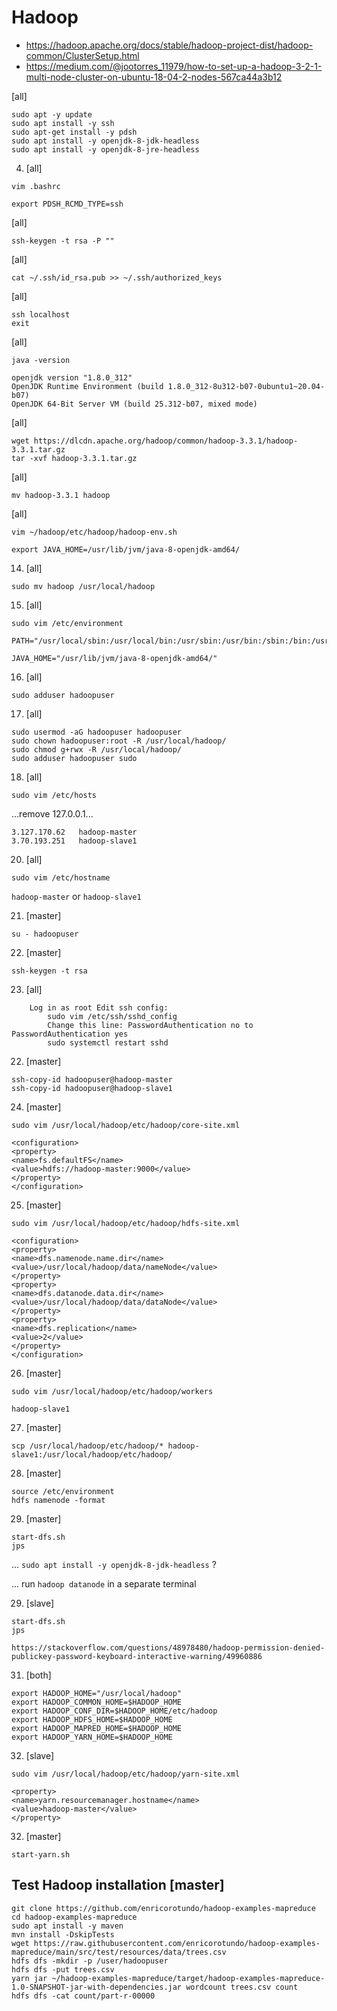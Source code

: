 

# Hadoop 

* https://hadoop.apache.org/docs/stable/hadoop-project-dist/hadoop-common/ClusterSetup.html
* https://medium.com/@jootorres_11979/how-to-set-up-a-hadoop-3-2-1-multi-node-cluster-on-ubuntu-18-04-2-nodes-567ca44a3b12



[all]
```
sudo apt -y update
sudo apt install -y ssh
sudo apt-get install -y pdsh
sudo apt install -y openjdk-8-jdk-headless
sudo apt install -y openjdk-8-jre-headless
```

4) [all]
```
vim .bashrc
```

`export PDSH_RCMD_TYPE=ssh`

[all]
```
ssh-keygen -t rsa -P ""
```

[all]
```
cat ~/.ssh/id_rsa.pub >> ~/.ssh/authorized_keys
```

[all]
```
ssh localhost
exit
```

[all]
```
java -version

openjdk version "1.8.0_312"
OpenJDK Runtime Environment (build 1.8.0_312-8u312-b07-0ubuntu1~20.04-b07)
OpenJDK 64-Bit Server VM (build 25.312-b07, mixed mode)
```

[all]
```
wget https://dlcdn.apache.org/hadoop/common/hadoop-3.3.1/hadoop-3.3.1.tar.gz
tar -xvf hadoop-3.3.1.tar.gz
```

[all]
```
mv hadoop-3.3.1 hadoop
```

[all]
```
vim ~/hadoop/etc/hadoop/hadoop-env.sh
```

`export JAVA_HOME=/usr/lib/jvm/java-8-openjdk-amd64/`

14) [all]
```
sudo mv hadoop /usr/local/hadoop
```

15) [all]
```
sudo vim /etc/environment
```

```
PATH="/usr/local/sbin:/usr/local/bin:/usr/sbin:/usr/bin:/sbin:/bin:/usr/games:/usr/local/games:/snap/bin:/usr/local/hadoop/bin:/usr/local/hadoop/sbin"

JAVA_HOME="/usr/lib/jvm/java-8-openjdk-amd64/"
```

16) [all]
```
sudo adduser hadoopuser
```

17) [all]
```
sudo usermod -aG hadoopuser hadoopuser
sudo chown hadoopuser:root -R /usr/local/hadoop/
sudo chmod g+rwx -R /usr/local/hadoop/
sudo adduser hadoopuser sudo
```

18) [all]
```
sudo vim /etc/hosts
```

...remove 127.0.0.1...

```
3.127.170.62   hadoop-master
3.70.193.251   hadoop-slave1
```

20) [all]
```
sudo vim /etc/hostname
```

`hadoop-master` or `hadoop-slave1`


21) [master]
```
su - hadoopuser
```

22) [master]
```
ssh-keygen -t rsa
```

23) [all]
```
    Log in as root Edit ssh config: 
        sudo vim /etc/ssh/sshd_config 
        Change this line: PasswordAuthentication no to PasswordAuthentication yes 
        sudo systemctl restart sshd
```

22) [master]
```
ssh-copy-id hadoopuser@hadoop-master
ssh-copy-id hadoopuser@hadoop-slave1
```


24) [master]
```
sudo vim /usr/local/hadoop/etc/hadoop/core-site.xml
```

```
<configuration>
<property>
<name>fs.defaultFS</name>
<value>hdfs://hadoop-master:9000</value>
</property>
</configuration>
```

25) [master]
```
sudo vim /usr/local/hadoop/etc/hadoop/hdfs-site.xml
```

```
<configuration>
<property>
<name>dfs.namenode.name.dir</name><value>/usr/local/hadoop/data/nameNode</value>
</property>
<property>
<name>dfs.datanode.data.dir</name><value>/usr/local/hadoop/data/dataNode</value>
</property>
<property>
<name>dfs.replication</name>
<value>2</value>
</property>
</configuration>
```

26) [master]
```
sudo vim /usr/local/hadoop/etc/hadoop/workers
```

`hadoop-slave1`

27) [master]
```
scp /usr/local/hadoop/etc/hadoop/* hadoop-slave1:/usr/local/hadoop/etc/hadoop/
```

28) [master]
```
source /etc/environment
hdfs namenode -format
```

29) [master]
```
start-dfs.sh
jps
```

... `sudo apt install -y openjdk-8-jdk-headless` ?

... run `hadoop datanode` in a separate terminal

29) [slave]
```
start-dfs.sh
jps
```

    https://stackoverflow.com/questions/48978480/hadoop-permission-denied-publickey-password-keyboard-interactive-warning/49960886

<!-- 29) [master]
export PDSH_RCMD_TYPE=ssh -->


31) [both]
```
export HADOOP_HOME="/usr/local/hadoop"
export HADOOP_COMMON_HOME=$HADOOP_HOME
export HADOOP_CONF_DIR=$HADOOP_HOME/etc/hadoop
export HADOOP_HDFS_HOME=$HADOOP_HOME
export HADOOP_MAPRED_HOME=$HADOOP_HOME
export HADOOP_YARN_HOME=$HADOOP_HOME
```

32) [slave]
```
sudo vim /usr/local/hadoop/etc/hadoop/yarn-site.xml
```

```
<property>
<name>yarn.resourcemanager.hostname</name>
<value>hadoop-master</value>
</property>
```

32) [master]
```
start-yarn.sh
```



## Test Hadoop installation [master]


```
git clone https://github.com/enricorotundo/hadoop-examples-mapreduce
cd hadoop-examples-mapreduce
sudo apt install -y maven
mvn install -DskipTests
wget https://raw.githubusercontent.com/enricorotundo/hadoop-examples-mapreduce/main/src/test/resources/data/trees.csv
hdfs dfs -mkdir -p /user/hadoopuser
hdfs dfs -put trees.csv
yarn jar ~/hadoop-examples-mapreduce/target/hadoop-examples-mapreduce-1.0-SNAPSHOT-jar-with-dependencies.jar wordcount trees.csv count
hdfs dfs -cat count/part-r-00000
```